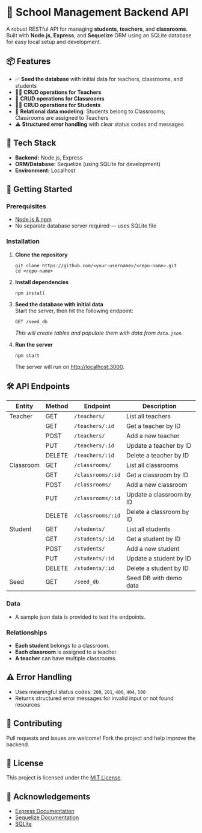 # 🏫 School Management Backend API

A robust RESTful API for managing **students**, **teachers**, and **classrooms**. Built with **Node.js**, **Express**, and **Sequelize** ORM using an SQLite database for easy local setup and development.

## 📦 Features

- ✅ **Seed the database** with initial data for teachers, classrooms, and students
- 👩‍🏫 **CRUD operations for Teachers**
- 🏫 **CRUD operations for Classrooms**
- 👨‍🎓 **CRUD operations for Students**
- 🔗 **Relational data modeling**: Students belong to Classrooms; Classrooms are assigned to Teachers
- ⚠️ **Structured error handling** with clear status codes and messages

## 🧱 Tech Stack

- **Backend:** Node.js, Express  
- **ORM/Database:** Sequelize (using SQLite for development)  
- **Environment:** Localhost

## 🚀 Getting Started

### Prerequisites

- [Node.js & npm](https://nodejs.org/)  
- No separate database server required — uses SQLite file

### Installation

1. **Clone the repository**  
    ```
    git clone https://github.com/<your-username>/<repo-name>.git
    cd <repo-name>
    ```

2. **Install dependencies**  
    ```
    npm install
    ```

3. **Seed the database with initial data**  
    Start the server, then hit the following endpoint:
    ```
    GET /seed_db
    ```
    _This will create tables and populate them with data from `data.json`._

4. **Run the server**  
    ```
    npm start
    ```
    The server will run on [http://localhost:3000](http://localhost:3000).

## 🛠️ API Endpoints

| Entity     | Method | Endpoint                | Description                     |
|------------|--------|------------------------ |---------------------------------|
| Teacher    | GET    | `/teachers/`            | List all teachers               |
|            | GET    | `/teachers/:id`         | Get a teacher by ID             |
|            | POST   | `/teachers/`            | Add a new teacher               |
|            | PUT    | `/teachers/:id`         | Update a teacher by ID          |
|            | DELETE | `/teachers/:id`         | Delete a teacher by ID          |
| Classroom  | GET    | `/classrooms/`          | List all classrooms             |
|            | GET    | `/classrooms/:id`       | Get a classroom by ID           |
|            | POST   | `/classrooms/`          | Add a new classroom             |
|            | PUT    | `/classrooms/:id`       | Update a classroom by ID        |
|            | DELETE | `/classrooms/:id`       | Delete a classroom by ID        |
| Student    | GET    | `/students/`            | List all students               |
|            | GET    | `/students/:id`         | Get a student by ID             |
|            | POST   | `/students/`            | Add a new student               |
|            | PUT    | `/students/:id`         | Update a student by ID          |
|            | DELETE | `/students/:id`         | Delete a student by ID          |
| Seed       | GET    | `/seed_db`              | Seed DB with demo data          |

### Data
- A sample json data is provided to test the endpoints.
### Relationships

- **Each student** belongs to a classroom.
- **Each classroom** is assigned to a teacher.
- **A teacher** can have multiple classrooms.

## ⚠️ Error Handling

- Uses meaningful status codes: `200`, `201`, `400`, `404`, `500`
- Returns structured error messages for invalid input or not found resources

## 🤝 Contributing

Pull requests and issues are welcome! Fork the project and help improve the backend.

## 📄 License

This project is licensed under the [MIT License](LICENSE).

## 🙏 Acknowledgements

- [Express Documentation](https://expressjs.com/)  
- [Sequelize Documentation](https://sequelize.org/)  
- [SQLite](https://www.sqlite.org/)
